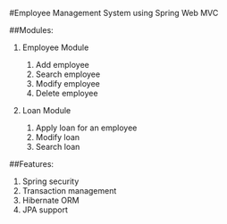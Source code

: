 #Employee Management System using Spring Web MVC

##Modules:
1. Employee Module
   1. Add employee
   2. Search employee
   3. Modify employee
   4. Delete employee
   
2. Loan Module
   1. Apply loan for an employee
   2. Modify loan
   3. Search loan
   
##Features:
1. Spring security
2. Transaction management
3. Hibernate ORM
4. JPA support

